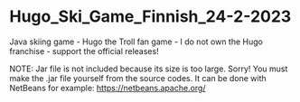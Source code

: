 # Hugo_Ski_Game_Finnish_24-2-2023
Java skiing game - Hugo the Troll fan game - I do not own the Hugo franchise - support the official releases!


NOTE:
Jar file is not included because its size is too large. Sorry!
You must make the .jar file yourself from the source codes.
It can be done with NetBeans for example: https://netbeans.apache.org/
